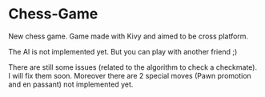 # Chess-Game

New chess game. Game made with Kivy and aimed to be cross platform.

The AI is not implemented yet. But you can play with another friend ;)

There are still some issues (related to the algorithm to check a checkmate). I will fix them soon.
Moreover there are 2 special moves (Pawn promotion and en passant) not implemented yet.
